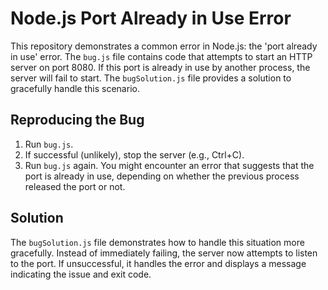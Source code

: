 # Node.js Port Already in Use Error

This repository demonstrates a common error in Node.js: the 'port already in use' error.  The `bug.js` file contains code that attempts to start an HTTP server on port 8080. If this port is already in use by another process, the server will fail to start. The `bugSolution.js` file provides a solution to gracefully handle this scenario.

## Reproducing the Bug

1.  Run `bug.js`.
2.  If successful (unlikely), stop the server (e.g., Ctrl+C).
3.  Run `bug.js` again. You might encounter an error that suggests that the port is already in use, depending on whether the previous process released the port or not.

## Solution

The `bugSolution.js` file demonstrates how to handle this situation more gracefully. Instead of immediately failing, the server now attempts to listen to the port. If unsuccessful, it handles the error and displays a message indicating the issue and exit code.